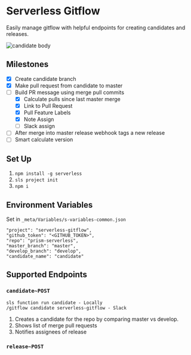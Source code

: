 # Serverless Gitflow

Easily manage gitflow with helpful endpoints for creating candidates and releases.

![candidate body](https://github.com/ksespinola/serverless-gitflow/blob/develop/public/candidate-body-screenshot.png?raw=true)

## Milestones
- [X] Create candidate branch
- [X] Make pull request from candidate to master
- [ ] Build PR message using merge pull commits
  - [X] Calculate pulls since last master merge
  - [X] Link to Pull Request
  - [X] Pull Feature Labels
  - [X] Note Assign
  - [ ] Slack assign
- [ ] After merge into master release webhook tags a new release
- [ ] Smart calculate version

## Set Up
1. `npm install -g serverless`
2. `sls project init`
3. `npm i`

## Environment Variables
Set in `_meta/Variables/s-variables-common.json`

```
"project": "serverless-gitflow",
"github_token": "<GITHUB_TOKEN>",
"repo": "prism-serverless",
"master_branch": "master",
"develop_branch": "develop",
"candidate_name": "candidate"
```
## Supported Endpoints

### `candidate~POST`
```
sls function run candidate - Locally
/gitflow candidate serverless-gitflow - Slack
```
1. Creates a candidate for the repo by comparing master vs develop.
2. Shows list of merge pull requests
3. Notifies assignees of release

### `release~POST`
